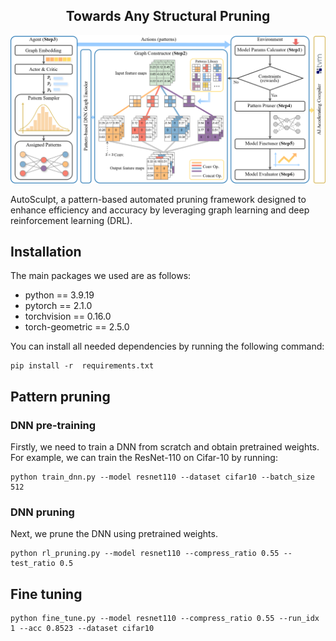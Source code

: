 <div align="center">
<h2>Towards Any Structural Pruning</h2>
<img src="assets/model.png" alt=""/>
</div>

AutoSculpt, a pattern-based automated pruning framework designed to enhance efficiency 
and accuracy by leveraging graph learning and deep reinforcement learning (DRL).

## Installation

The main packages we used are as follows:

- python == 3.9.19
- pytorch == 2.1.0
- torchvision == 0.16.0
- torch-geometric == 2.5.0

You can install all needed dependencies by running the following command:

```shell
pip install -r  requirements.txt
```

## Pattern pruning

### DNN pre-training

Firstly, we need to train a DNN from scratch and obtain pretrained weights. For example, we can train the ResNet-110
on Cifar-10 by running:

```shell
python train_dnn.py --model resnet110 --dataset cifar10 --batch_size 512 
```

### DNN pruning

Next, we prune the DNN using pretrained weights.

```shell
python rl_pruning.py --model resnet110 --compress_ratio 0.55 --test_ratio 0.5
```

## Fine tuning

```shell
python fine_tune.py --model resnet110 --compress_ratio 0.55 --run_idx 1 --acc 0.8523 --dataset cifar10
```